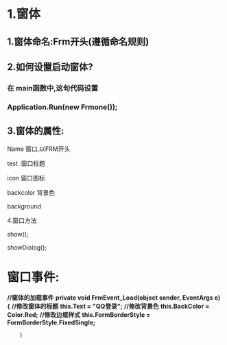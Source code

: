# 1.窗体

## 1.窗体命名:Frm开头(遵循命名规则)

## 2.如何设置启动窗体?

### 在 main函数中,这句代码设置

### Application.Run(new Frmone());

## 3.窗体的属性:

  Name 窗口,以FRM开头

test :窗口标题

icon 窗口图标

backcolor 背景色

background

4.窗口方法

show();

showDiolog();

# 窗口事件:

  **//窗体的加载事件**
        **private void FrmEvent_Load(object sender, EventArgs e)**
        **{**
            **//修改窗体的标题**
            **this.Text = "QQ登录";**
            **//修改背景色**
            **this.BackColor = Color.Red;**
            **//修改边框样式**
            **this.FormBorderStyle = FormBorderStyle.FixedSingle;**

        }



